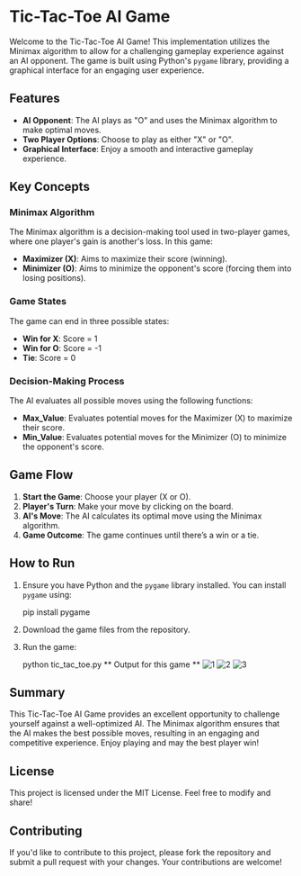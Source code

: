 # Tic-Tac-Toe AI Game

Welcome to the Tic-Tac-Toe AI Game! This implementation utilizes the Minimax algorithm to allow for a challenging gameplay experience against an AI opponent. The game is built using Python's `pygame` library, providing a graphical interface for an engaging user experience.

## Features

- **AI Opponent**: The AI plays as "O" and uses the Minimax algorithm to make optimal moves.
- **Two Player Options**: Choose to play as either "X" or "O".
- **Graphical Interface**: Enjoy a smooth and interactive gameplay experience.

## Key Concepts

### Minimax Algorithm
The Minimax algorithm is a decision-making tool used in two-player games, where one player's gain is another's loss. In this game:
- **Maximizer (X)**: Aims to maximize their score (winning).
- **Minimizer (O)**: Aims to minimize the opponent's score (forcing them into losing positions).

### Game States
The game can end in three possible states:
- **Win for X**: Score = 1
- **Win for O**: Score = -1
- **Tie**: Score = 0

### Decision-Making Process
The AI evaluates all possible moves using the following functions:
- **Max_Value**: Evaluates potential moves for the Maximizer (X) to maximize their score.
- **Min_Value**: Evaluates potential moves for the Minimizer (O) to minimize the opponent's score.

## Game Flow

1. **Start the Game**: Choose your player (X or O).
2. **Player's Turn**: Make your move by clicking on the board.
3. **AI's Move**: The AI calculates its optimal move using the Minimax algorithm.
4. **Game Outcome**: The game continues until there’s a win or a tie.

## How to Run

1. Ensure you have Python and the `pygame` library installed. You can install `pygame` using:
   
   pip install pygame


3. Download the game files from the repository.

4. Run the game:
   
   python tic_tac_toe.py
   ** Output for this game **
   ![1](https://github.com/user-attachments/assets/de53ce20-5ae0-42ad-9a06-4b56957d1410)
   ![2](https://github.com/user-attachments/assets/8109b447-617d-4013-9134-d052136f11fa)
   ![3](https://github.com/user-attachments/assets/45f1c34e-670d-4ff8-90ef-4ef62cbad581)




## Summary

This Tic-Tac-Toe AI Game provides an excellent opportunity to challenge yourself against a well-optimized AI. The Minimax algorithm ensures that the AI makes the best possible moves, resulting in an engaging and competitive experience. Enjoy playing and may the best player win!

## License

This project is licensed under the MIT License. Feel free to modify and share!

## Contributing

If you'd like to contribute to this project, please fork the repository and submit a pull request with your changes. Your contributions are welcome!
